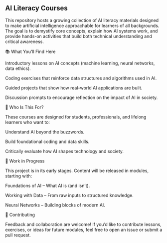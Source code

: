 ## AI Literacy Courses

This repository hosts a growing collection of AI literacy materials designed to make artificial intelligence approachable for learners of all backgrounds. The goal is to demystify core concepts, explain how AI systems work, and provide hands-on activities that build both technical understanding and critical awareness.

📚 What You'll Find Here

Introductory lessons on AI concepts (machine learning, neural networks, data ethics).

Coding exercises that reinforce data structures and algorithms used in AI.

Guided projects that show how real-world AI applications are built.

Discussion prompts to encourage reflection on the impact of AI in society.

🎯 Who Is This For?

These courses are designed for students, professionals, and lifelong learners who want to:

Understand AI beyond the buzzwords.

Build foundational coding and data skills.

Critically evaluate how AI shapes technology and society.

🚧 Work in Progress

This project is in its early stages. Content will be released in modules, starting with:

Foundations of AI – What AI is (and isn’t).

Working with Data – From raw inputs to structured knowledge.

Neural Networks – Building blocks of modern AI.

🤝 Contributing

Feedback and collaboration are welcome! If you’d like to contribute lessons, exercises, or ideas for future modules, feel free to open an issue or submit a pull request.
